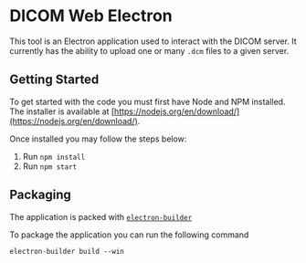 # DICOM Web Electron
This tool is an Electron application used to interact with the DICOM server. It currently has the ability to upload one or many `.dcm` files to a given server.

## Getting Started
To get started with the code you must first have Node and NPM installed. The installer is available at [https://nodejs.org/en/download/](https://nodejs.org/en/download/).

Once installed you may follow the steps below:

1. Run `npm install`
2. Run `npm start`

## Packaging
The application is packed with [`electron-builder`](https://www.electron.build/)

To package the application you can run the following command

```
electron-builder build --win
```